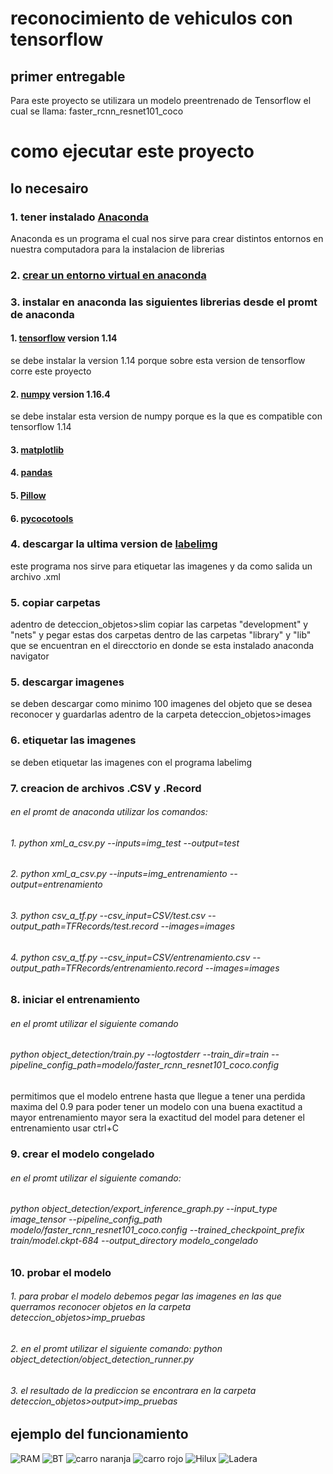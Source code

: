 # reconocimiento de vehiculos con tensorflow
## primer entregable
Para este proyecto se utilizara un modelo preentrenado de Tensorflow el cual se llama: faster_rcnn_resnet101_coco

# como ejecutar este proyecto 

## lo necesairo
### 1. tener instalado [Anaconda](https://www.anaconda.com/products/individual) 
Anaconda es un programa el cual nos sirve para crear distintos entornos en nuestra computadora para la instalacion de librerias

### 2. [crear un entorno virtual en anaconda](https://riptutorial.com/es/python/example/10797/realizacion-de-entornos-virtuales-utilizando-anaconda-)

### 3. instalar en anaconda las siguientes librerias desde el promt de anaconda
#### 1. [tensorflow](https://www.tensorflow.org/install/pip) version 1.14
se debe instalar la version 1.14 porque sobre esta version de tensorflow corre este proyecto
#### 2. [numpy](https://pypi.org/project/numpy/1.16.4/) version 1.16.4
se debe instalar esta version de numpy porque es la que es compatible con tensorflow 1.14
#### 3. [matplotlib](https://anaconda.org/conda-forge/matplotlib)
#### 4. [pandas](https://anaconda.org/anaconda/pandas)
#### 5. [Pillow](https://anaconda.org/anaconda/pillow)
#### 6. [pycocotools](https://anaconda.org/conda-forge/pycocotools)

### 4. descargar la ultima version de [labelimg]() 
este programa nos sirve para etiquetar las imagenes y da como salida un archivo .xml 

### 5. copiar carpetas
adentro de deteccion_objetos>slim copiar las carpetas "development" y "nets" y pegar estas dos carpetas dentro de las carpetas "library" y "lib" que se encuentran en el direcctorio en donde se esta instalado anaconda navigator 

### 5. descargar imagenes
se deben descargar como minimo 100 imagenes del objeto que se desea reconocer y guardarlas adentro de la carpeta
deteccion_objetos>images 

### 6. etiquetar las imagenes
se deben etiquetar las imagenes con el programa labelimg 

### 7. creacion de archivos .CSV y .Record
###### en el promt de anaconda utilizar los comandos:
###### 1. python xml_a_csv.py --inputs=img_test --output=test
###### 2. python xml_a_csv.py --inputs=img_entrenamiento --output=entrenamiento
###### 3. python csv_a_tf.py --csv_input=CSV/test.csv --output_path=TFRecords/test.record --images=images
###### 4. python csv_a_tf.py --csv_input=CSV/entrenamiento.csv --output_path=TFRecords/entrenamiento.record --images=images

### 8. iniciar el entrenamiento 
###### en el promt utilizar el siguiente comando
###### python object_detection/train.py --logtostderr --train_dir=train --pipeline_config_path=modelo/faster_rcnn_resnet101_coco.config
permitimos que el modelo entrene hasta que llegue a tener una perdida maxima del 0.9 para poder tener un modelo con una buena exactitud
a mayor entrenamiento mayor sera la exactitud del model para detener el entrenamiento usar ctrl+C

### 9. crear el modelo congelado 
###### en el promt utilizar el siguiente comando:
###### python object_detection/export_inference_graph.py --input_type image_tensor --pipeline_config_path modelo/faster_rcnn_resnet101_coco.config  --trained_checkpoint_prefix train/model.ckpt-684 --output_directory modelo_congelado

### 10. probar el modelo 
###### 1. para probar el modelo debemos pegar las imagenes en las que querramos reconocer objetos en la carpeta deteccion_objetos>imp_pruebas
###### 2. en el promt utilizar el siguiente comando: python object_detection/object_detection_runner.py
###### 3. el resultado de la prediccion se encontrara en la carpeta deteccion_objetos>output>imp_pruebas

## ejemplo del funcionamiento 
![RAM](https://user-images.githubusercontent.com/64815890/82742358-4c1e8300-9d1a-11ea-9151-e9c665dcf058.jpeg)
![BT](https://user-images.githubusercontent.com/64815890/82742359-4cb71980-9d1a-11ea-88fe-db434d9e42ac.jpeg)
![carro naranja](https://user-images.githubusercontent.com/64815890/82742361-4de84680-9d1a-11ea-8ca2-eb9bdd3b4e3f.jpeg)
![carro rojo](https://user-images.githubusercontent.com/64815890/82742362-4e80dd00-9d1a-11ea-97be-c6718f56f611.jpeg)
![Hilux](https://user-images.githubusercontent.com/64815890/82742363-4fb20a00-9d1a-11ea-95e5-e0bf066678c0.jpeg)
![Ladera](https://user-images.githubusercontent.com/64815890/82742364-50e33700-9d1a-11ea-94d1-c44421fd5ccc.jpeg)
